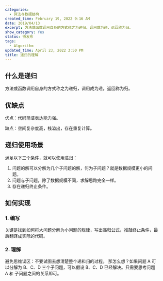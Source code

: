 ```yaml
---
categories:
  - 算法与数据结构
created_time: February 19, 2022 9:16 AM
date: 2019/04/13
excerpt: 方法或函数调用自身的方式称之为递归，调用成为递，返回称为归。
show_category: Yes
status: 待发布
tags:
  - Algorithm
updated_time: April 23, 2022 3:50 PM
title: 递归的理解
---
```



## 什么是递归

方法或函数调用自身的方式称之为递归，调用成为递，返回称为归。

## 优缺点

优点：代码简洁表达能力强。 

缺点：空间复杂度高，栈溢出，存在重复计算。

## 递归使用场景

满足以下三个条件，就可以使用递归：

1. 问题的解可以分解为几个子问题的解，何为子问题？就是数据规模更小的问题。
2. 问题与子问题，除了数据规模不同，求解思路完全一样。
3. 存在递归终止条件。

## 如何实现

### 1. 编写

关键是找到如何将大问题分解为小问题的规律，写出递归公式，推敲终止条件，最后翻译成实际的代码。

### 2. 理解

避免思维误区：不要试图去想清楚整个递和归的过程。 那怎么想？如果问题 A 可以分解为 B、C、D 三个子问题，可以假设 B、C、D 已经解决。只需要思考问题 A 和 子问题之间的关系即可。